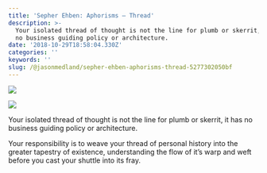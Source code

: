 ```yaml
---
title: 'Sepher Ehben: Aphorisms — Thread'
description: >-
  Your isolated thread of thought is not the line for plumb or skerrit, it has
  no business guiding policy or architecture.
date: '2018-10-29T18:58:04.330Z'
categories: ''
keywords: ''
slug: /@jasonmedland/sepher-ehben-aphorisms-thread-5277302050bf
---
```


![](https://cdn-images-1.medium.com/max/600/1*qQQh_ERYCW0BU0pLpnS_Nw.jpeg)

![](https://cdn-images-1.medium.com/max/600/1*wPTyxM3cdRbLBK08-BUjjA.jpeg)

Your isolated thread of thought is not the line for plumb or skerrit, it has no business guiding policy or architecture.

Your responsibility is to weave your thread of personal history into the greater tapestry of existence, understanding the flow of it’s warp and weft before you cast your shuttle into its fray.